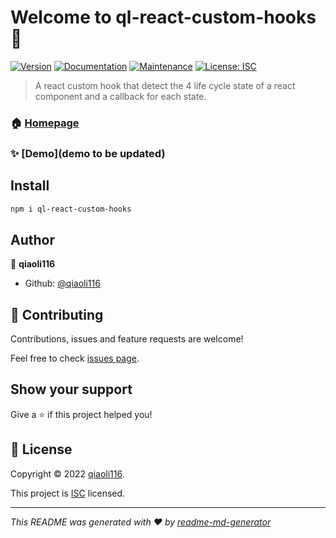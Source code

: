 # Welcome to ql-react-custom-hooks 👋
[![Version](https://img.shields.io/npm/v/ql-react-custom-hooks.svg)](https://www.npmjs.com/package/ql-react-custom-hooks)
[![Documentation](https://img.shields.io/badge/documentation-yes-brightgreen.svg)](https://github.com/qiaoli116/react-custom-hooks#readme)
[![Maintenance](https://img.shields.io/badge/Maintained%3F-yes-green.svg)](https://github.com/qiaoli116/react-custom-hooks/graphs/commit-activity)
[![License: ISC](https://img.shields.io/github/license/qiaoli116/ql-react-custom-hooks)](https://github.com/qiaoli116/react-custom-hooks/blob/master/LICENSE)

> A react custom hook that detect the 4 life cycle state of a react component and a callback for each state.

### 🏠 [Homepage](https://github.com/qiaoli116/react-custom-hooks#readme)

### ✨ [Demo](demo to be updated)

## Install

```sh
npm i ql-react-custom-hooks
```

## Author

👤 **qiaoli116**

* Github: [@qiaoli116](https://github.com/qiaoli116)

## 🤝 Contributing

Contributions, issues and feature requests are welcome!

Feel free to check [issues page](https://github.com/qiaoli116/react-custom-hooks/issues). 

## Show your support

Give a ⭐️ if this project helped you!


## 📝 License

Copyright © 2022 [qiaoli116](https://github.com/qiaoli116).

This project is [ISC](https://github.com/qiaoli116/react-custom-hooks/blob/master/LICENSE) licensed.

***
_This README was generated with ❤️ by [readme-md-generator](https://github.com/kefranabg/readme-md-generator)_